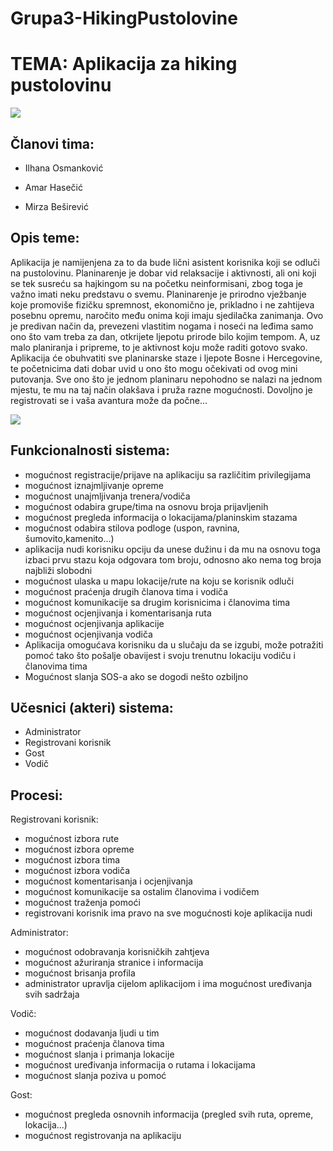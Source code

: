 # Grupa3-HikingPustolovine


# TEMA: Aplikacija za hiking pustolovinu

![](https://github.com/ooad-2020-2021/Grupa3-HikingPustolovine/blob/main/HA_image.png.jpg)


## Članovi tima:

- Ilhana Osmanković

- Amar Hasečić

- Mirza Beširević


## Opis teme:

Aplikacija je namijenjena za to da bude lični asistent korisnika koji se odluči na pustolovinu. Planinarenje je dobar vid relaksacije i aktivnosti, ali oni koji se tek susreću sa hajkingom su na početku neinformisani, zbog toga je važno imati neku predstavu o svemu. Planinarenje je prirodno vježbanje koje promoviše fizičku spremnost, ekonomično je, prikladno i ne zahtijeva posebnu opremu, naročito među onima koji imaju sjedilačka zanimanja. Ovo je predivan način da, prevezeni vlastitim nogama i noseći na leđima samo ono što vam treba za dan, otkrijete ljepotu prirode bilo kojim tempom. A, uz malo planiranja i pripreme, to je aktivnost koju može raditi gotovo svako. Aplikacija će obuhvatiti sve planinarske staze i ljepote Bosne i Hercegovine, te početnicima dati dobar uvid u ono što mogu očekivati od ovog mini putovanja. Sve ono što je jednom planinaru nepohodno se nalazi na jednom mjestu, te mu na taj način olakšava i pruža razne mogućnosti. Dovoljno je registrovati se i vaša avantura može da počne... 

![](https://github.com/ooad-2020-2021/Grupa3-HikingPustolovine/blob/main/HA_image1.png.jpg)


## Funkcionalnosti sistema:

- mogućnost registracije/prijave na aplikaciju sa različitim privilegijama
- mogućnost iznajmljivanje opreme
- mogućnost unajmljivanja trenera/vodiča
- mogućnost odabira grupe/tima na osnovu broja prijavljenih
- mogućnost  pregleda informacija o lokacijama/planinskim stazama
- mogućnost odabira stilova podloge (uspon, ravnina, šumovito,kamenito...)
- aplikacija nudi korisniku opciju da unese dužinu i da mu na osnovu toga izbaci prvu stazu koja odgovara tom broju, odnosno ako nema tog broja najbliži slobodni
- mogućnost ulaska u mapu lokacije/rute na koju se korisnik odluči
- mogućnost praćenja drugih članova tima i vodiča
- mogućnost komunikacije sa drugim korisnicima i članovima tima
- mogućnost ocjenjivanja i komentarisanja ruta 
- mogućnost ocjenjivanja aplikacije
- mogućnost ocjenjivanja vodiča
- Aplikacija omogućava korisniku da u slučaju da se izgubi, može potražiti pomoć tako što pošalje obavijest i svoju trenutnu lokaciju vodiču i članovima tima
- Mogućnost slanja SOS-a ako se dogodi nešto ozbiljno


## Učesnici (akteri) sistema:

- Administrator
- Registrovani korisnik
- Gost
- Vodič


## Procesi:

Registrovani korisnik:

- mogućnost  izbora rute
- mogućnost izbora opreme
- mogućnost izbora tima 
- mogućnost izbora vodiča
- mogućnost komentarisanja i ocjenjivanja
- mogućnost komunikacije sa ostalim članovima i vodičem
- mogućnost traženja pomoći
- registrovani korisnik ima pravo na sve mogućnosti koje aplikacija nudi

Administrator:

- mogućnost odobravanja korisničkih zahtjeva
- mogućnost ažuriranja stranice i informacija 
- mogućnost brisanja profila
- administrator upravlja cijelom aplikacijom i ima mogućnost uređivanja svih sadržaja

Vodič:

- mogućnost dodavanja ljudi u tim
- mogućnost praćenja članova tima
- mogućnost slanja i primanja lokacije
- mogućnost uređivanja informacija o rutama i lokacijama
- mogućnost slanja poziva u pomoć

Gost:

- mogućnost pregleda osnovnih informacija (pregled svih ruta, opreme, lokacija...) 
- mogućnost registrovanja na aplikaciju

